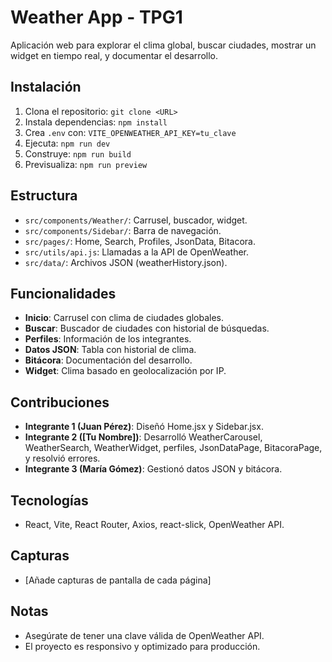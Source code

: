 # Weather App - TPG1

Aplicación web para explorar el clima global, buscar ciudades, mostrar un widget en tiempo real, y documentar el desarrollo.

## Instalación
1. Clona el repositorio: `git clone <URL>`
2. Instala dependencias: `npm install`
3. Crea `.env` con: `VITE_OPENWEATHER_API_KEY=tu_clave`
4. Ejecuta: `npm run dev`
5. Construye: `npm run build`
6. Previsualiza: `npm run preview`

## Estructura
- `src/components/Weather/`: Carrusel, buscador, widget.
- `src/components/Sidebar/`: Barra de navegación.
- `src/pages/`: Home, Search, Profiles, JsonData, Bitacora.
- `src/utils/api.js`: Llamadas a la API de OpenWeather.
- `src/data/`: Archivos JSON (weatherHistory.json).

## Funcionalidades
- **Inicio**: Carrusel con clima de ciudades globales.
- **Buscar**: Buscador de ciudades con historial de búsquedas.
- **Perfiles**: Información de los integrantes.
- **Datos JSON**: Tabla con historial de clima.
- **Bitácora**: Documentación del desarrollo.
- **Widget**: Clima basado en geolocalización por IP.

## Contribuciones
- **Integrante 1 (Juan Pérez)**: Diseñó Home.jsx y Sidebar.jsx.
- **Integrante 2 ([Tu Nombre])**: Desarrolló WeatherCarousel, WeatherSearch, WeatherWidget, perfiles, JsonDataPage, BitacoraPage, y resolvió errores.
- **Integrante 3 (María Gómez)**: Gestionó datos JSON y bitácora.

## Tecnologías
- React, Vite, React Router, Axios, react-slick, OpenWeather API.

## Capturas
- [Añade capturas de pantalla de cada página]

## Notas
- Asegúrate de tener una clave válida de OpenWeather API.
- El proyecto es responsivo y optimizado para producción.